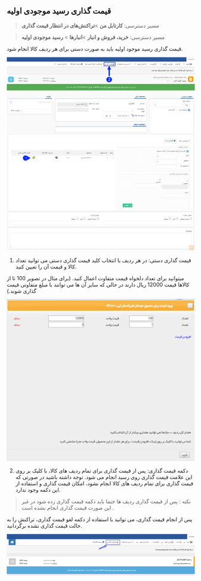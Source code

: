 ﻿## قیمت گذاری رسید موجودی اولیه

> مسیر دسترسی:  **کارتابل من** >**تراکنش‌های در انتظار قیمت گذاری** 

> مسیر دسترسی:  **خرید، فروش و انبار** >**انبارها** > **رسید موجودی اولیه** 

قیمت گذاری رسید موجود اولیه باید به صورت دستی برای هر ردیف کالا انجام شود.

![](InitialInventoryStocks4.png)

1. قیمت گذاری دستی: در هر ردیف  با انتخاب کلید قیمت گذاری دستی می توانید تعداد کالا و قیمت آن را تعیین کنید.

میتوانید برای تعداد دلخواه قیمت متفاوت اعمال کنید. (برای مثال در تصویر 100 تا از کالاها قیمت 12000 ریال دارند در حالی که سایر آن ها می توانند با مبلغ متفاوتی قیمت گذاری شوند.)

![](InitialInventoryStocks2.png)

2. دکمه قیمت گذاری: پس از قیمت گذاری برای تمام ردیف های کالا، با کلیک بر روی این علامت قیمت گذاری روی رسید انجام می شود. توجه داشته باشید در صورتی که قیمت گذاری برای تمام ردیف های کالا انجام نشود، امکان قیمت گذاری و استفاده از این دکمه وجود ندارد.

> نکته : پس از قیمت گذاری ردیف ها حتما باید دکمه قیمت گذاری زده شود در غیر این صورت قیمت گذاری انجام نشده است .

پس از انجام قیمت گذاری، می توانید با استفاده از دکمه لغو قیمت گذاری، تراکنش را به حالت قیمت گذاری نشده برگردانید.

![](InitialInventoryStocks3.png)
